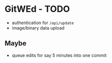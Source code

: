 # GitWEd - TODO

* authentication for `/api/update`
* image/binary data upload

## Maybe

* queue edits for say 5 minutes into one commit

